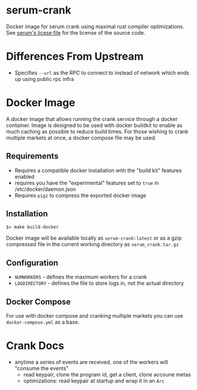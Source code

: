 # serum-crank

Docker image for serum crank using maximal rust compiler optimizations. See [serum's licese file](https://github.com/project-serum/serum-dex/blob/v0.4.0/LICENSE) for the license of the source code. 

# Differences From Upstream

* Specifies `--url` as the RPC to connect to instead of network which ends up using public rpc infra

# Docker Image

A docker image that allows running the crank service through a docker container. Image is designed to be used with docker buildkit to enable as much caching as possible to reduce build times.  For those wishing to crank multiple markets at once, a docker compose file may be used.
## Requirements

* Requires a compatible docker installation with the "build kit" features enabled 
* requires you have the "experimental" features set to `true` in /etc/docker/daemon.json
* Requires `pigz` to compress the exported docker image

## Installation

```shell
$> make build-docker
```

Docker image will be available locally as `serum-crank:latest` or as a gzip compressed file in the current working directory as `serum_crank.tar.gz`

## Configuration

* `NUMWORKERS` - defines the maximum workers for a crank
* `LOGDIRECTORY` - defines the file to store logs in, not the actual directory

## Docker Compose

For use with docker compose and cranking multiple markets you can use `docker-compose.yml` as a base. 

# Crank Docs

* anytime a series of events are received, one of the workers will "consume the events"
    * read keypair, clone the program id, get a client, clone accoune metas
    * optimizations: read keypair at startup and wrap it in an `Arc`
    
